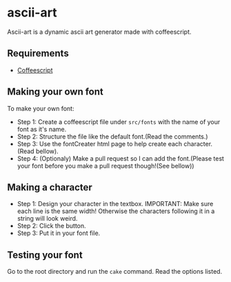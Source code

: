 ascii-art
=========
Ascii-art is a dynamic ascii art generator made with coffeescript.

Requirements
------------
* [Coffeescript](http://coffeescript.org/)

Making your own font
--------------------
To make your own font:
* Step 1: Create a coffeescript file under `src/fonts` with the name of your font as it's name.
* Step 2: Structure the file like the default font.(Read the comments.)
* Step 3: Use the fontCreater html page to help create each character.(Read bellow).
* Step 4: (Optionaly) Make a pull request so I can add the font.(Please test your font before you make a pull request though!(See bellow))

Making a character
------------------
* Step 1: Design your character in the textbox. IMPORTANT: Make sure each line is the same width!
  Otherwise the characters following it in a string will look weird.
* Step 2: Click the button.
* Step 3: Put it in your font file.

Testing your font
-----------------
Go to the root directory and run the `cake` command.  Read the options listed.
